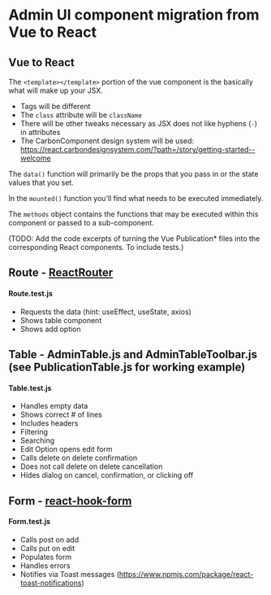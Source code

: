 # Admin UI component migration from Vue to React

## Vue to React

The `<template></template>` portion of the vue component is the basically what will make up your JSX.  
- Tags will be different  
- The `class` attribute will be `className`
- There will be other tweaks necessary as JSX does not like hyphens (`-`) in attributes  
- The CarbonComponent design system will be used: https://react.carbondesignsystem.com/?path=/story/getting-started--welcome

The `data()` function will primarily be the props that you pass in or the state values that you set.  

In the `mounted()` function you'll find what needs to be executed immediately.

The `methods` object contains the functions that may be executed within this component or passed to a sub-component.

(TODO: Add the code excerpts of turning the Vue Publication* files into the corresponding React components. To include tests.)

## Route - [ReactRouter](https://reactrouter.com/)
#### Route.test.js
* Requests the data (hint: useEffect, useState, axios)
* Shows table component
* Shows add option


## Table - AdminTable.js and AdminTableToolbar.js (see PublicationTable.js for working example)
#### Table.test.js
* Handles empty data
* Shows correct # of lines
* Includes headers
* Filtering
* Searching
* Edit Option opens edit form
* Calls delete on delete confirmation
* Does not call delete on delete cancellation
* Hides dialog on cancel, confirmation, or clicking off


## Form - [react-hook-form](https://www.npmjs.com/package/react-hook-form)
#### Form.test.js
* Calls post on add
* Calls put on edit
* Populates form
* Handles errors
* Notifies via Toast messages (https://www.npmjs.com/package/react-toast-notifications)
